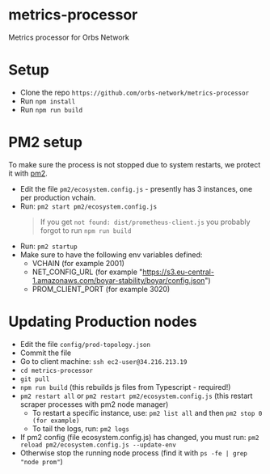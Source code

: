 # metrics-processor
Metrics processor for Orbs Network

# Setup
* Clone the repo `https://github.com/orbs-network/metrics-processor`
* Run `npm install`
* Run `npm run build`

# PM2 setup
To make sure the process is not stopped due to system restarts, we protect it with [pm2](http://pm2.keymetrics.io/).
* Edit the file `pm2/ecosystem.config.js` - presently has 3 instances, one per production vchain.
* Run: `pm2 start pm2/ecosystem.config.js`
    > If you get `not found: dist/prometheus-client.js` you probably forgot to run `npm run build`
* Run: `pm2 startup`
* Make sure to have the following env variables defined:
  * VCHAIN (for example 2001)
  * NET_CONFIG_URL (for example "https://s3.eu-central-1.amazonaws.com/boyar-stability/boyar/config.json")
  * PROM_CLIENT_PORT (for example 3020)
  
# Updating Production nodes
* Edit the file `config/prod-topology.json`
* Commit the file
* Go to client machine: `ssh ec2-user@34.216.213.19`
* `cd metrics-processor`
* `git pull`
* `npm run build` (this rebuilds js files from Typescript - required!)
* `pm2 restart all` or `pm2 restart pm2/ecosystem.config.js` (this restart scraper processes with pm2 node manager)
  * To restart a specific instance, use: `pm2 list all` and then `pm2 stop 0 (for example)`
  * To tail the logs, run: `pm2 logs`
* If pm2 config (file ecosystem.config.js) has changed, you must run: `pm2 reload pm2/ecosystem.config.js --update-env`
* Otherwise stop the running node process (find it with `ps -fe | grep "node prom"`)
